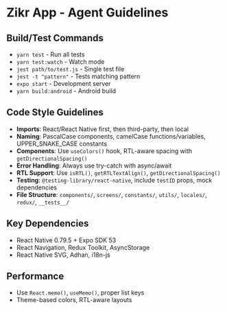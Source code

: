 # Zikr App - Agent Guidelines

## Build/Test Commands
- `yarn test` - Run all tests
- `yarn test:watch` - Watch mode
- `jest path/to/test.js` - Single test file
- `jest -t "pattern"` - Tests matching pattern
- `expo start` - Development server
- `yarn build:android` - Android build

## Code Style Guidelines
- **Imports**: React/React Native first, then third-party, then local
- **Naming**: PascalCase components, camelCase functions/variables, UPPER_SNAKE_CASE constants
- **Components**: Use `useColors()` hook, RTL-aware spacing with `getDirectionalSpacing()`
- **Error Handling**: Always use try-catch with async/await
- **RTL Support**: Use `isRTL()`, `getRTLTextAlign()`, `getDirectionalSpacing()`
- **Testing**: `@testing-library/react-native`, include `testID` props, mock dependencies
- **File Structure**: `components/`, `screens/`, `constants/`, `utils/`, `locales/`, `redux/`, `__tests__/`

## Key Dependencies
- React Native 0.79.5 + Expo SDK 53
- React Navigation, Redux Toolkit, AsyncStorage
- React Native SVG, Adhan, i18n-js

## Performance
- Use `React.memo()`, `useMemo()`, proper list keys
- Theme-based colors, RTL-aware layouts